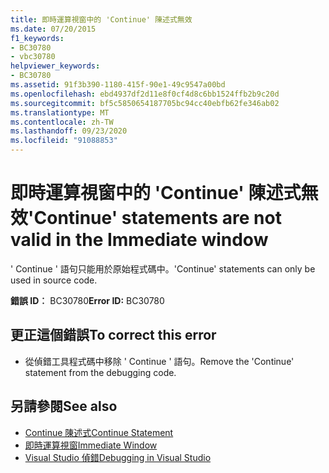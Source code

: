 ```yaml
---
title: 即時運算視窗中的 'Continue' 陳述式無效
ms.date: 07/20/2015
f1_keywords:
- BC30780
- vbc30780
helpviewer_keywords:
- BC30780
ms.assetid: 91f3b390-1180-415f-90e1-49c9547a00bd
ms.openlocfilehash: ebd4937df2d11e8f0cf4d8c6bb1524ffb2b9c20d
ms.sourcegitcommit: bf5c5850654187705bc94cc40ebfb62fe346ab02
ms.translationtype: MT
ms.contentlocale: zh-TW
ms.lasthandoff: 09/23/2020
ms.locfileid: "91088853"
---
```

# <a name="continue-statements-are-not-valid-in-the-immediate-window"></a><span data-ttu-id="5bf99-102">即時運算視窗中的 'Continue' 陳述式無效</span><span class="sxs-lookup"><span data-stu-id="5bf99-102">'Continue' statements are not valid in the Immediate window</span></span>

<span data-ttu-id="5bf99-103">' Continue ' 語句只能用於原始程式碼中。</span><span class="sxs-lookup"><span data-stu-id="5bf99-103">'Continue' statements can only be used in source code.</span></span>  
  
 <span data-ttu-id="5bf99-104">**錯誤 ID︰** BC30780</span><span class="sxs-lookup"><span data-stu-id="5bf99-104">**Error ID:** BC30780</span></span>  
  
## <a name="to-correct-this-error"></a><span data-ttu-id="5bf99-105">更正這個錯誤</span><span class="sxs-lookup"><span data-stu-id="5bf99-105">To correct this error</span></span>  
  
- <span data-ttu-id="5bf99-106">從偵錯工具程式碼中移除 ' Continue ' 語句。</span><span class="sxs-lookup"><span data-stu-id="5bf99-106">Remove the 'Continue' statement from the debugging code.</span></span>  
  
## <a name="see-also"></a><span data-ttu-id="5bf99-107">另請參閱</span><span class="sxs-lookup"><span data-stu-id="5bf99-107">See also</span></span>

- [<span data-ttu-id="5bf99-108">Continue 陳述式</span><span class="sxs-lookup"><span data-stu-id="5bf99-108">Continue Statement</span></span>](../language-reference/statements/continue-statement.md)
- [<span data-ttu-id="5bf99-109">即時運算視窗</span><span class="sxs-lookup"><span data-stu-id="5bf99-109">Immediate Window</span></span>](/visualstudio/ide/reference/immediate-window)
- [<span data-ttu-id="5bf99-110">Visual Studio 偵錯</span><span class="sxs-lookup"><span data-stu-id="5bf99-110">Debugging in Visual Studio</span></span>](/visualstudio/debugger/debugger-feature-tour)

